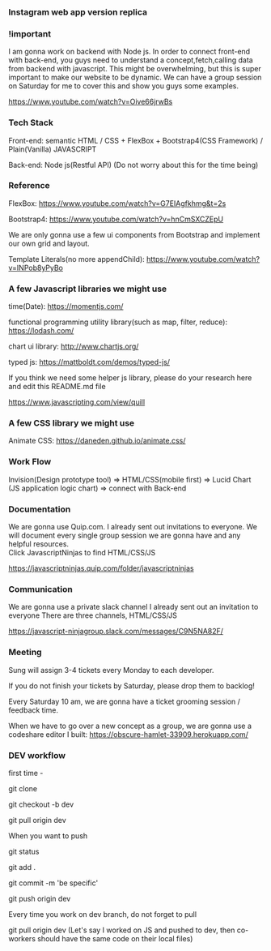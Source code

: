 ### Instagram web app version replica


### !important
I am gonna work on backend with Node js. In order to connect front-end with back-end, you guys need to understand a concept,fetch,calling data from backend with javascript. This might be overwhelming, but this is super important to make our website to be dynamic. We can have a group session on Saturday for me to cover this and show you guys some examples.

https://www.youtube.com/watch?v=Oive66jrwBs


### Tech Stack

Front-end: semantic HTML / CSS + FlexBox + Bootstrap4(CSS Framework) / Plain(Vanilla) JAVASCRIPT

Back-end: Node js(Restful API) (Do not worry about this for the time being)


### Reference

FlexBox: https://www.youtube.com/watch?v=G7EIAgfkhmg&t=2s

Bootstrap4: https://www.youtube.com/watch?v=hnCmSXCZEpU

We are only gonna use a few ui components from Bootstrap and implement our own grid and layout.

Template Literals(no more appendChild):
https://www.youtube.com/watch?v=INPob8yPyBo


### A few Javascript libraries we might use

time(Date): https://momentjs.com/

functional programming utility library(such as map, filter, reduce): https://lodash.com/

chart ui library: http://www.chartjs.org/

typed js: https://mattboldt.com/demos/typed-js/

If you think we need some helper js library, please do your research here and edit this README.md file

https://www.javascripting.com/view/quill


### A few CSS library we might use

Animate CSS: https://daneden.github.io/animate.css/


### Work Flow

Invision(Design prototype tool) => HTML/CSS(mobile first) => Lucid Chart (JS application logic chart) => connect with Back-end


### Documentation

We are gonna use Quip.com. I already sent out invitations to everyone.
We will document every single group session we are gonna have and any helpful resources.  
Click JavascriptNinjas to find HTML/CSS/JS

https://javascriptninjas.quip.com/folder/javascriptninjas

### Communication

We are gonna use a private slack channel
I already sent out an invitation to everyone
There are three channels, HTML/CSS/JS

https://javascript-ninjagroup.slack.com/messages/C9N5NA82F/


### Meeting

Sung will assign 3-4 tickets every Monday to each developer.

If you do not finish your tickets by Saturday, please drop them to backlog!

Every Saturday 10 am, we are gonna have a ticket grooming session / feedback time.

When we have to go over a new concept as a group, we are gonna use a codeshare editor I built:
https://obscure-hamlet-33909.herokuapp.com/


### DEV workflow

first time -

git clone

git checkout -b dev

git pull origin dev

When you want to push

git status

git add .

git commit -m 'be specific'

git push origin dev


Every time you work on dev branch, do not forget to pull

git pull origin dev (Let's say I worked on JS and pushed to dev, then co-workers should have the same code on their local files)
